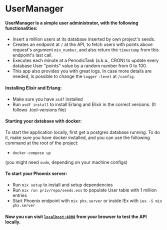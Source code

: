 # UserManager

#### UserManager is a simple user administrator, with the following functionalities:
 - Insert a million users at its database inserted by own project's seeds.
 - Creates an endpoint at `/` at the API, to fetch users with points above request's argument `min_number`, and also return the `timestamp` from this endpoint's last call.
 - Executes each minute at a PeriodicTask (a.k.a., CRON) to update every database User "points" value by a random number from 0 to 100.
 - This app also provides you with great logs. In case more details are needed, is possible to change the `Logger` `:level` at `/config`.

#### Installing Elixir and Erlang:

 * Make sure you have `asdf` installed
 * Run `asdf install` to install Erlang and Elixir in the correct versions. (It follows .tool-versions file)

#### Starting your database with docker:
To start the application locally, first get a postgres database running.
To do it, make sure you have docker installed, and you can use the following command at the root of the project:
- `docker-compose up`

(you might need `sudo`, depending on your machine configs)

#### To start your Phoenix server:

  * Run `mix setup` to install and setup dependencies
  * Run `mix run priv/repo/seeds.exs` to populate User table with 1 million entries
  * Start Phoenix endpoint with `mix phx.server` or inside IEx with `iex -S mix phx.server`

#### Now you can visit [`localhost:4000`](http://localhost:4000) from your browser to test the API locally.

